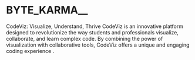 # BYTE_KARMA__
CodeViz: Visualize, Understand, Thrive  CodeViz is an innovative platform designed to revolutionize the way students and professionals visualize, collaborate, and learn complex code. By combining the power of visualization with collaborative tools, CodeViz offers a unique and engaging coding experience .

